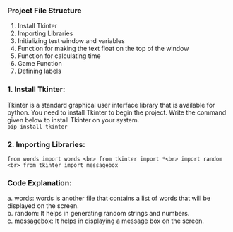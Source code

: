 ### Project File Structure
1. Install Tkinter <br>
2. Importing Libraries<br>
3. Initializing test window and variables<br>
4. Function for making the text float on the top of the window<br>
5. Function for calculating time<br>
6. Game Function<br>
7. Defining labels<br>

### 1. Install Tkinter:
Tkinter is a standard graphical user interface library that is available for python. You need to install Tkinter to begin the project. 
Write the command given below to install Tkinter on your system.<br>
`pip install tkinter`

### 2. Importing Libraries:
`from words import words <br>
from tkinter import *<br>
import random <br>
from tkinter import messagebox`

### Code Explanation:

a. words: words is another file that contains a list of words that will be displayed on the screen.<br>
b. random: It helps in generating random strings and numbers.<br>
c. messagebox: It helps in displaying a message box on the screen.<br>
